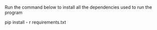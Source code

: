 Run the command below to install all the dependencies used to run the program

pip install - r requirements.txt

